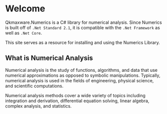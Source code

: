 # Welcome

Qkmaxware.Numerics is a C# library for numerical analysis. Since Numerics is built off of `.Net Standard 2.1`, it is compatible with the `.Net Framework` as well as `.Net Core`.

This site serves as a resource for installing and using the Numerics Library.

## What is Numerical Analysis
Numerical analysis is the study of functions, algorithms, and data that use numerical approximations as opposed to symbolic manipulations. Typically, numerical analysis is used in the fields of engineering, physical science, and scientific computations. 

Numerical analysis methods cover a wide variety of topics including integration and derivation, differential equation solving, linear algebra, complex analysis, and statistics.  